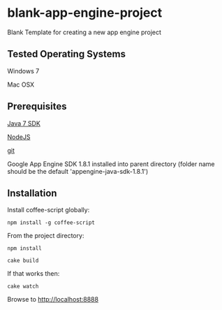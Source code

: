 blank-app-engine-project
========================

Blank Template for creating a new app engine project

## Tested Operating Systems

Windows 7

Mac OSX

## Prerequisites

[Java 7 SDK](http://www.oracle.com/technetwork/java/javase/downloads/jdk7-downloads-1880260.html)

[NodeJS](http://nodejs.org/)

[git](http://git-scm.com/downloads)

Google App Engine SDK 1.8.1 installed into parent directory
(folder name should be the default 'appengine-java-sdk-1.8.1')

## Installation

Install coffee-script globally:

    npm install -g coffee-script

From the project directory:

    npm install

    cake build

If that works then:

    cake watch

Browse to [http://localhost:8888](http://localhost:8888)
